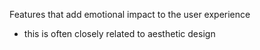 Features that add emotional impact to the user experience
- this is often closely related to aesthetic design